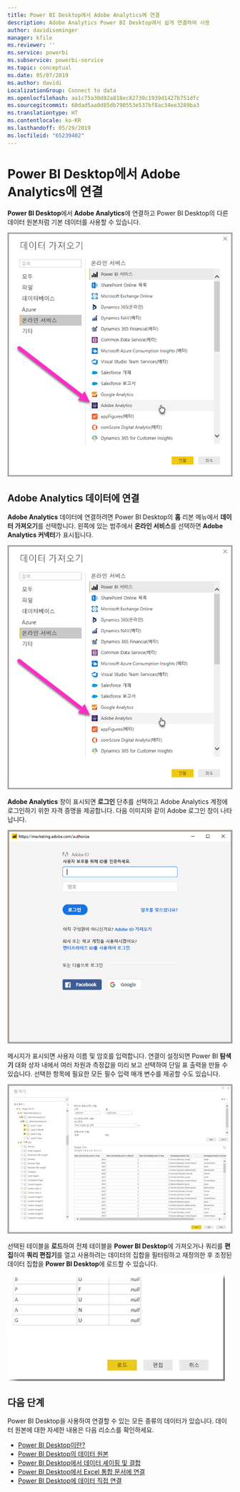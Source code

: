 ```yaml
---
title: Power BI Desktop에서 Adobe Analytics에 연결
description: Adobe Analytics Power BI Desktop에서 쉽게 연결하여 사용
author: davidiseminger
manager: kfile
ms.reviewer: ''
ms.service: powerbi
ms.subservice: powerbi-service
ms.topic: conceptual
ms.date: 05/07/2019
ms.author: davidi
LocalizationGroup: Connect to data
ms.openlocfilehash: aa1c75a30d82a818ec82730c1939d1427b751dfc
ms.sourcegitcommit: 60dad5aa0d85db790553e537bf8ac34ee3289ba3
ms.translationtype: HT
ms.contentlocale: ko-KR
ms.lasthandoff: 05/29/2019
ms.locfileid: "65239402"
---
```

# <a name="connect-to-adobe-analytics-in-power-bi-desktop"></a>Power BI Desktop에서 Adobe Analytics에 연결 
**Power BI Desktop**에서 **Adobe Analytics**에 연결하고 Power BI Desktop의 다른 데이터 원본처럼 기본 데이터를 사용할 수 있습니다. 

![Adobe Analytics에서 데이터 가져오기](media/desktop-connect-adobe-analytics/connect-adobe-analytics_01.png)

## <a name="connect-to-adobe-analytics-data"></a>Adobe Analytics 데이터에 연결
**Adobe Analytics** 데이터에 연결하려면 Power BI Desktop의 **홈** 리본 메뉴에서 **데이터 가져오기**를 선택합니다. 왼쪽에 있는 범주에서 **온라인 서비스**를 선택하면 **Adobe Analytics 커넥터**가 표시됩니다.

![Adobe Analytics에서 데이터 가져오기](media/desktop-connect-adobe-analytics/connect-adobe-analytics_01.png)

**Adobe Analytics** 창이 표시되면 **로그인** 단추를 선택하고 Adobe Analytics 계정에 로그인하기 위한 자격 증명을 제공합니다. 다음 이미지와 같이 Adobe 로그인 창이 나타납니다.

![Adobe Analytics에 로그인](media/desktop-connect-adobe-analytics/connect-adobe-analytics_03.png)

메시지가 표시되면 사용자 이름 및 암호를 입력합니다. 연결이 설정되면 Power BI **탐색기** 대화 상자 내에서 여러 차원과 측정값을 미리 보고 선택하여 단일 표 출력을 만들 수 있습니다. 선택한 항목에 필요한 모든 필수 입력 매개 변수를 제공할 수도 있습니다. 

![탐색기를 사용하여 데이터 선택](media/desktop-connect-adobe-analytics/connect-adobe-analytics_04.png)

선택된 테이블을 **로드**하여 전체 테이블을 **Power BI Desktop**에 가져오거나 쿼리를 **편집**하여 **쿼리 편집기**를 열고 사용하려는 데이터의 집합을 필터링하고 재정의한 후 조정된 데이터 집합을 **Power BI Desktop**에 로드할 수 있습니다.

![탐색기에서 데이터 로드 또는 편집](media/desktop-connect-adobe-analytics/connect-adobe-analytics_05.png)


## <a name="next-steps"></a>다음 단계
Power BI Desktop을 사용하여 연결할 수 있는 모든 종류의 데이터가 있습니다. 데이터 원본에 대한 자세한 내용은 다음 리소스를 확인하세요.

* [Power BI Desktop이란?](desktop-what-is-desktop.md)
* [Power BI Desktop의 데이터 원본](desktop-data-sources.md)
* [Power BI Desktop에서 데이터 셰이핑 및 결합](desktop-shape-and-combine-data.md)
* [Power BI Desktop에서 Excel 통합 문서에 연결](desktop-connect-excel.md)   
* [Power BI Desktop에 데이터 직접 연결](desktop-enter-data-directly-into-desktop.md)   

